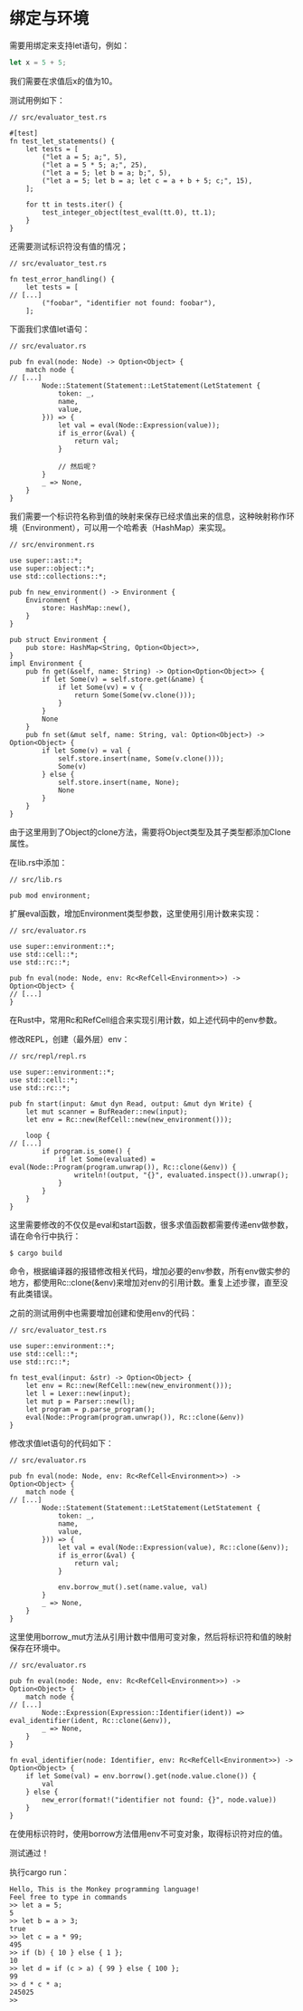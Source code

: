 # 绑定与环境

需要用绑定来支持let语句，例如：
```js
let x = 5 + 5;
```
我们需要在求值后x的值为10。

测试用例如下：
```rust,noplaypen
// src/evaluator_test.rs

#[test]
fn test_let_statements() {
    let tests = [
        ("let a = 5; a;", 5),
        ("let a = 5 * 5; a;", 25),
        ("let a = 5; let b = a; b;", 5),
        ("let a = 5; let b = a; let c = a + b + 5; c;", 15),
    ];

    for tt in tests.iter() {
        test_integer_object(test_eval(tt.0), tt.1);
    }
}
```

还需要测试标识符没有值的情况；
```rust,noplaypen
// src/evaluator_test.rs

fn test_error_handling() {
    let tests = [
// [...]
        ("foobar", "identifier not found: foobar"),
    ];
```

下面我们求值let语句：
```rust,noplaypen
// src/evaluator.rs

pub fn eval(node: Node) -> Option<Object> {
    match node {
// [...]
        Node::Statement(Statement::LetStatement(LetStatement {
            token: _,
            name,
            value,
        })) => {
            let val = eval(Node::Expression(value));
            if is_error(&val) {
                return val;
            }

            // 然后呢？
        }
        _ => None,
    }
}
```
我们需要一个标识符名称到值的映射来保存已经求值出来的信息，这种映射称作环境（Environment），可以用一个哈希表（HashMap）来实现。

```rust,noplaypen
// src/environment.rs

use super::ast::*;
use super::object::*;
use std::collections::*;

pub fn new_environment() -> Environment {
    Environment {
        store: HashMap::new(),
    }
}

pub struct Environment {
    pub store: HashMap<String, Option<Object>>,
}
impl Environment {
    pub fn get(&self, name: String) -> Option<Option<Object>> {
        if let Some(v) = self.store.get(&name) {
            if let Some(vv) = v {
                return Some(Some(vv.clone()));
            }
        }
        None
    }
    pub fn set(&mut self, name: String, val: Option<Object>) -> Option<Object> {
        if let Some(v) = val {
            self.store.insert(name, Some(v.clone()));
            Some(v)
        } else {
            self.store.insert(name, None);
            None
        }
    }
}

```
由于这里用到了Object的clone方法，需要将Object类型及其子类型都添加Clone属性。

在lib.rs中添加：
```rust,noplaypen
// src/lib.rs

pub mod environment;
```

扩展eval函数，增加Environment类型参数，这里使用引用计数来实现：
```rust,noplaypen
// src/evaluator.rs

use super::environment::*;
use std::cell::*;
use std::rc::*;

pub fn eval(node: Node, env: Rc<RefCell<Environment>>) -> Option<Object> {
// [...]
}
```
在Rust中，常用Rc和RefCell组合来实现引用计数，如上述代码中的env参数。

修改REPL，创建（最外层）env：
```rust,noplaypen
// src/repl/repl.rs

use super::environment::*;
use std::cell::*;
use std::rc::*;

pub fn start(input: &mut dyn Read, output: &mut dyn Write) {
    let mut scanner = BufReader::new(input);
    let env = Rc::new(RefCell::new(new_environment()));

    loop {
// [...]        
        if program.is_some() {
            if let Some(evaluated) = eval(Node::Program(program.unwrap()), Rc::clone(&env)) {
                writeln!(output, "{}", evaluated.inspect()).unwrap();
            }
        }
    }
}
```
这里需要修改的不仅仅是eval和start函数，很多求值函数都需要传递env做参数，请在命令行中执行：
```
$ cargo build
```
命令，根据编译器的报错修改相关代码，增加必要的env参数，所有env做实参的地方，都使用Rc::clone(&env)来增加对env的引用计数。重复上述步骤，直至没有此类错误。

之前的测试用例中也需要增加创建和使用env的代码：
```rust,noplaypen
// src/evaluator_test.rs

use super::environment::*;
use std::cell::*;
use std::rc::*;

fn test_eval(input: &str) -> Option<Object> {
    let env = Rc::new(RefCell::new(new_environment()));
    let l = Lexer::new(input);
    let mut p = Parser::new(l);
    let program = p.parse_program();
    eval(Node::Program(program.unwrap()), Rc::clone(&env))
}
```

修改求值let语句的代码如下：
```rust,noplaypen
// src/evaluator.rs

pub fn eval(node: Node, env: Rc<RefCell<Environment>>) -> Option<Object> {
    match node {
// [...]
        Node::Statement(Statement::LetStatement(LetStatement {
            token: _,
            name,
            value,
        })) => {
            let val = eval(Node::Expression(value), Rc::clone(&env));
            if is_error(&val) {
                return val;
            }

            env.borrow_mut().set(name.value, val)
        }
        _ => None,
    }
}
```
这里使用borrow_mut方法从引用计数中借用可变对象，然后将标识符和值的映射保存在环境中。

```rust,noplaypen
// src/evaluator.rs

pub fn eval(node: Node, env: Rc<RefCell<Environment>>) -> Option<Object> {
    match node {
// [...]
        Node::Expression(Expression::Identifier(ident)) => eval_identifier(ident, Rc::clone(&env)),
        _ => None,
    }
}

fn eval_identifier(node: Identifier, env: Rc<RefCell<Environment>>) -> Option<Object> {
    if let Some(val) = env.borrow().get(node.value.clone()) {
        val
    } else {
        new_error(format!("identifier not found: {}", node.value))
    }
}
```
在使用标识符时，使用borrow方法借用env不可变对象，取得标识符对应的值。

测试通过！

执行cargo run：
```
Hello, This is the Monkey programming language!
Feel free to type in commands
>> let a = 5;
5
>> let b = a > 3;
true
>> let c = a * 99;
495
>> if (b) { 10 } else { 1 };
10
>> let d = if (c > a) { 99 } else { 100 };
99
>> d * c * a;
245025
>> 
```